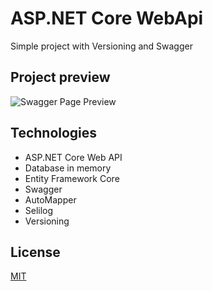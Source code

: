 # ASP.NET Core WebApi
Simple project with Versioning and Swagger

## Project preview

![Swagger Page Preview](/preview/preview.png)

## Technologies
- ASP.NET Core Web API
- Database in memory
- Entity Framework Core
- Swagger
- AutoMapper
- Selilog
- Versioning


## License
[MIT](https://choosealicense.com/licenses/mit/)
